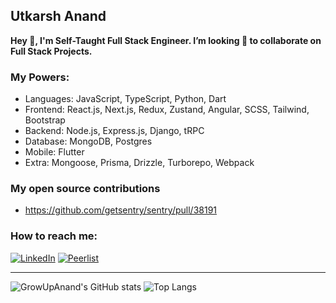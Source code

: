 ## Utkarsh Anand
**Hey 👋, I'm Self-Taught Full Stack Engineer. I’m looking 👀  to collaborate on Full Stack Projects.**

### My Powers:
- Languages: JavaScript, TypeScript, Python, Dart
- Frontend: React.js, Next.js, Redux, Zustand, Angular, SCSS, Tailwind, Bootstrap
- Backend: Node.js, Express.js, Django, tRPC
- Database: MongoDB, Postgres
- Mobile: Flutter
- Extra: Mongoose, Prisma, Drizzle, Turborepo, Webpack

### My open source contributions
- https://github.com/getsentry/sentry/pull/38191

### How to reach me:
[![LinkedIn](https://img.shields.io/badge/linkedin-%230077B5.svg?style=for-the-badge&logo=linkedin&logoColor=white)](https://www.linkedin.com/in/utkarshanand93)  [![Peerlist](https://github-readme-badge.peerlist.io/api/growupanand?style=for-the-badge)](https://peerlist.io/growupanand/signup)


-------------
![GrowUpAnand's GitHub stats](https://github-readme-stats.vercel.app/api?username=growupanand&show_icons=true&count_private=true&hide_border=true&show_owner=true&include_all_commits=true&layout=compact) ![Top Langs](https://github-readme-stats.vercel.app/api/top-langs/?username=growupanand&count_private=true&hide_border=true&layout=compact)
